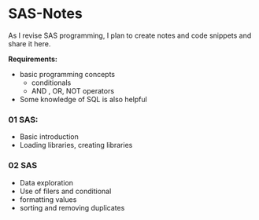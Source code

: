 # SAS-Notes

As I revise SAS programming, I plan to create notes and code snippets and share it here. 

**Requirements:**
  * basic programming concepts
    * conditionals
    * AND , OR, NOT operators 
  * Some knowledge of SQL is also helpful


### 01 SAS:
> 
  - Basic introduction
  - Loading libraries, creating libraries


### 02 SAS
> 
  - Data exploration
  - Use of filers and conditional
  - formatting values
  - sorting and removing duplicates
